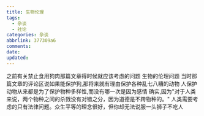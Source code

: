 ```yaml
---
title: 生物伦理
tags:
  - 杂谈
  - 社论
categories: 杂谈
abbrlink: 377309a6
comments:
date:
updated:
---
```

之前有关禁止食用狗肉那篇文章得时候就应该考虑的问题
生物的伦理问题<!--more-->
当时那篇文章的评论区说如果能保护狗,那将来就有理由保护各种乱七八糟的动物
人保护动物从来都是为了保护物种多样性,而没有哪一次是因为感情
确实,因为"对于人类来说，两个物种之间的杀戮没有对错之分，因为道德是不跨物种的。"
人类需要考虑的只有法律问题。众生平等的理念很好，但你却无法说服一头狮子不吃人
